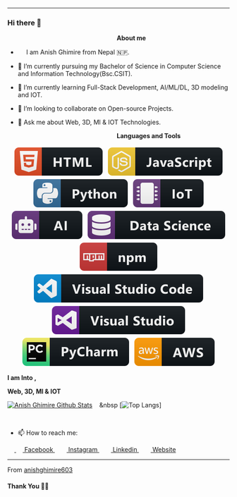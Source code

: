 ***********************************
### Hi there 👋

<!--
**anishghimire603/anishghimire603** is a ✨ _special_ ✨ repository because its `README.md` (this file) appears on your GitHub profile.-->
&nbsp;&nbsp;&nbsp;&nbsp;&nbsp;&nbsp;&nbsp;&nbsp;&nbsp;&nbsp;&nbsp;&nbsp;&nbsp;&nbsp;&nbsp;&nbsp;&nbsp;&nbsp;&nbsp;&nbsp;&nbsp;&nbsp;&nbsp;&nbsp;&nbsp;&nbsp;&nbsp;&nbsp;&nbsp;&nbsp;&nbsp;&nbsp;&nbsp;&nbsp;&nbsp;&nbsp;&nbsp;&nbsp;&nbsp;&nbsp;&nbsp;&nbsp;&nbsp;&nbsp;&nbsp;&nbsp;&nbsp;&nbsp;&nbsp;&nbsp;&nbsp;&nbsp;&nbsp;&nbsp;&nbsp;&nbsp;&nbsp;&nbsp;&nbsp;&nbsp;&nbsp;&nbsp;&nbsp;<b>About me</b> <br>
- <img src ="https://s3.amazonaws.com/pix.iemoji.com/images/emoji/apple/ios-12/256/boy-light-skin-tone.png" height= 15px width = 15px> I am Anish Ghimire from Nepal 🇳🇵.

- 🔭 I’m currently pursuing my Bachelor of Science in Computer Science and Information Technology(Bsc.CSIT).

- 🌱 I’m currently learning Full-Stack Development, AI/ML/DL, 3D modeling and IOT.

- 👯 I’m looking to collaborate on Open-source Projects.

- 💬 Ask me about Web, 3D, Ml & IOT Technologies.

&nbsp;&nbsp;&nbsp;&nbsp;&nbsp;&nbsp;&nbsp;&nbsp;&nbsp;&nbsp;&nbsp;&nbsp;&nbsp;&nbsp;&nbsp;&nbsp;&nbsp;&nbsp;&nbsp;&nbsp;&nbsp;&nbsp;&nbsp;&nbsp;&nbsp;&nbsp;&nbsp;&nbsp;&nbsp;&nbsp;&nbsp;&nbsp;&nbsp;&nbsp;&nbsp;&nbsp;&nbsp;&nbsp;&nbsp;&nbsp;&nbsp;&nbsp;&nbsp;&nbsp;&nbsp;&nbsp;&nbsp;&nbsp;&nbsp;&nbsp;&nbsp;&nbsp;&nbsp;&nbsp;&nbsp;&nbsp;&nbsp;&nbsp;&nbsp;&nbsp;&nbsp;&nbsp;&nbsp;<b>Languages and Tools</b> <br>

<p align="center">
 <img src="https://github.com/anishghimire603/anishghimire603/blob/master/Assets/html.svg" alt="html" style="vertical-align:top; margin:4px">
 <img src="https://github.com/anishghimire603/anishghimire603/blob/master/Assets/javascript.svg" alt="javascript" style="vertical-align:top; margin:4px">
 <img src="https://github.com/anishghimire603/anishghimire603/blob/master/Assets/python.svg" alt="python" style="vertical-align:top; margin:4px">
 <img src="https://github.com/anishghimire603/anishghimire603/blob/master/Assets/iot.svg" alt="iot" style="vertical-align:top; margin:4px">
 <img src="https://github.com/anishghimire603/anishghimire603/blob/master/Assets/ai.svg" alt="ai" style="vertical-align:top; margin:4px">
 <img src="https://github.com/anishghimire603/anishghimire603/blob/master/Assets/datascience.svg" alt="datascience" style="vertical-align:top; margin:4px">
 <img src="https://github.com/anishghimire603/anishghimire603/blob/master/Assets/npm.svg" alt="npm" style="vertical-align:top; margin:4px">
 <img src="https://github.com/anishghimire603/anishghimire603/blob/master/Assets/visualstudio_code.svg" alt="vscode" style="vertical-align:top; margin:4px">
 <img src="https://github.com/anishghimire603/anishghimire603/blob/master/Assets/visualstudio.svg" alt="vs" style="vertical-align:top; margin:4px">
 <img src="https://github.com/anishghimire603/anishghimire603/blob/master/Assets/jetbrains_pycharm.svg" alt="pycharm" style="vertical-align:top; margin:4px">
 <img src="https://github.com/anishghimire603/anishghimire603/blob/master/Assets/aws.svg" alt="aws" style="vertical-align:top; margin:4px">

</p>


**I am Into ,**

**Web, 3D, Ml & IOT**
<br />


[![Anish Ghimire Github Stats](https://github-readme-stats.vercel.app/api?username=anishghimire603&show_icons=true&title_color=fff&icon_color=79ff97&text_color=9f9f9f&bg_color=151515)](https://github.com/anishghimire603)
&nbsp;&nbsp;&nbsp;&nbsp [![Top Langs](https://github-readme-stats.anuraghazra1.vercel.app/api/top-langs/?username=anishghimire603&layout=compact&theme=radical)]

<br /> 

- 📫 How to reach me:<br>

&nbsp;&nbsp;&nbsp;&nbsp;<a href = "https://www.facebook.com/Anish.Ghimire603?ref=bookmarks" target="_blank"> <img src = "https://cdn1.iconfinder.com/data/icons/logotypes/32/square-facebook-256.png" height= 15px width = 15px> Facebook </a>&nbsp;&nbsp;
<a href = "https://www.instagram.com/ghimire.aniz" target="_blank"><img src = "https://image.flaticon.com/icons/svg/174/174855.svg" height= 15px width = 15px> Instagram </a>&nbsp;&nbsp;
<a href = "https://www.linkedin.com/in/anish-ghimire-4b872715a/" target="_blank"><img src = "https://image.flaticon.com/icons/svg/174/174857.svg" height= 15px width = 15px> Linkedin </a>&nbsp;&nbsp;
<a href = "https://ganish.com.np/" target="_blank"><img src = "https://image.flaticon.com/icons/svg/841/841364.svg" height= 15px width = 15px> Website </a>

*************

From [anishghimire603](https://github.com/anishghimire603)

#### Thank You 🙏🏼


